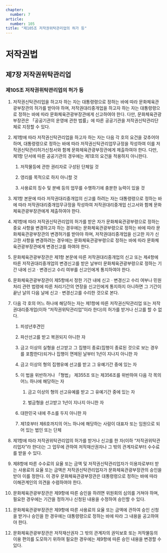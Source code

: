 ```yaml
---
chapter:
  number: 7
article:
  number: 105
title: "제105조 저작권위탁관리업의 허가 등"
---
```

# 저작권법

## 제7장 저작권위탁관리업

### 제105조 저작권위탁관리업의 허가 등

1. 저작권신탁관리업을 하고자 하는 자는 대통령령으로 정하는 바에 따라 문화체육관광부장관의 허가를 받아야 하며, 저작권대리중개업을 하고자 하는 자는 대통령령으로 정하는 바에 따라 문화체육관광부장관에게 신고하여야 한다. 다만, 문화체육관광부장관은 「공공기관의 운영에 관한 법률」에 따른 공공기관을 저작권신탁관리단체로 지정할 수 있다.

2. 제1항에 따라 저작권신탁관리업을 하고자 하는 자는 다음 각 호의 요건을 갖추어야 하며, 대통령령으로 정하는 바에 따라 저작권신탁관리업무규정을 작성하여 이를 저작권신탁관리허가신청서와 함께 문화체육관광부장관에게 제출하여야 한다. 다만, 제1항 단서에 따른 공공기관의 경우에는 제1호의 요건을 적용하지 아니한다.

    1. 저작물등에 관한 권리자로 구성된 단체일 것

    2. 영리를 목적으로 하지 아니할 것

    3. 사용료의 징수 및 분배 등의 업무를 수행하기에 충분한 능력이 있을 것

3. 제1항 본문에 따라 저작권대리중개업의 신고를 하려는 자는 대통령령으로 정하는 바에 따라 저작권대리중개업무규정을 작성하여 저작권대리중개업 신고서와 함께 문화체육관광부장관에게 제출하여야 한다.

4. 제1항에 따라 저작권신탁관리업의 허가를 받은 자가 문화체육관광부령으로 정하는 중요 사항을 변경하고자 하는 경우에는 문화체육관광부령으로 정하는 바에 따라 문화체육관광부장관의 변경허가를 받아야 하며, 저작권대리중개업을 신고한 자가 신고한 사항을 변경하려는 경우에는 문화체육관광부령으로 정하는 바에 따라 문화체육관광부장관에게 변경신고를 하여야 한다.

5. 문화체육관광부장관은 제1항 본문에 따른 저작권대리중개업의 신고 또는 제4항에 따른 저작권대리중개업의 변경신고를 받은 날부터 문화체육관광부령으로 정하는 기간 내에 신고ㆍ변경신고 수리 여부를 신고인에게 통지하여야 한다.

6. 문화체육관광부장관이 제5항에서 정한 기간 내에 신고ㆍ변경신고 수리 여부나 민원 처리 관련 법령에 따른 처리기간의 연장을 신고인에게 통지하지 아니하면 그 기간이 끝난 날의 다음 날에 신고ㆍ변경신고를 수리한 것으로 본다.

7. 다음 각 호의 어느 하나에 해당하는 자는 제1항에 따른 저작권신탁관리업 또는 저작권대리중개업(이하 “저작권위탁관리업”이라 한다)의 허가를 받거나 신고를 할 수 없다.

    1. 피성년후견인

    2. 파산선고를 받고 복권되지 아니한 자

    3. 금고 이상의 실형을 선고받고 그 집행이 종료(집행이 종료된 것으로 보는 경우를 포함한다)되거나 집행이 면제된 날부터 1년이 지나지 아니한 자

    4. 금고 이상의 형의 집행유예 선고를 받고 그 유예기간 중에 있는 자

    5. 이 법을 위반하거나 「형법」 제355조 또는 제356조를 위반하여 다음 각 목의 어느 하나에 해당하는 자

        1. 금고 이상의 형의 선고유예를 받고 그 유예기간 중에 있는 자

        2. 벌금형을 선고받고 1년이 지나지 아니한 자

    6. 대한민국 내에 주소를 두지 아니한 자

    7. 제1호부터 제6호까지의 어느 하나에 해당하는 사람이 대표자 또는 임원으로 되어 있는 법인 또는 단체

8. 제1항에 따라 저작권위탁관리업의 허가를 받거나 신고를 한 자(이하 “저작권위탁관리업자”라 한다)는 그 업무에 관하여 저작재산권자나 그 밖의 관계자로부터 수수료를 받을 수 있다.

9. 제8항에 따른 수수료의 요율 또는 금액 및 저작권신탁관리업자가 이용자로부터 받는 사용료의 요율 또는 금액은 저작권신탁관리업자가 문화체육관광부장관의 승인을 받아 이를 정한다. 이 경우 문화체육관광부장관은 대통령령으로 정하는 바에 따라 이해관계인의 의견을 수렴하여야 한다.

10. 문화체육관광부장관은 제9항에 따른 승인을 하려면 위원회의 심의를 거쳐야 하며, 필요한 경우에는 기간을 정하거나 신청된 내용을 수정하여 승인할 수 있다.

11. 문화체육관광부장관은 제9항에 따른 사용료의 요율 또는 금액에 관하여 승인 신청을 받거나 승인을 한 경우에는 대통령령으로 정하는 바에 따라 그 내용을 공고하여야 한다.

12. 문화체육관광부장관은 저작재산권자 그 밖의 관계자의 권익보호 또는 저작물등의 이용 편의를 도모하기 위하여 필요한 경우에는 제9항에 따른 승인 내용을 변경할 수 있다.
